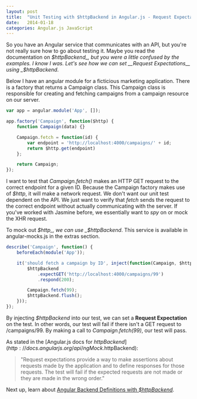 ```yaml
---
layout: post
title:  "Unit Testing with $httpBackend in Angular.js - Request Expectations"
date:   2014-01-18
categories: Angular.js JavaScript
---
```


So you have an Angular service that communicates with an API, but you're not really sure how to go about testing it. Maybe you read the documentation on _$httpBackend_, but you were a little confused by the examples. I know I was. Let's see how we can set __Request Expectations__ using _$httpBackend_.

Below I have an angular module for a ficticious marketing application. There is a factory that returns a Campaign class. This Campaign class is responsible for creating and fetching campaigns from a campaign resource on our server. 

```js
var app = angular.module('App', []);

app.factory('Campaign', function($http) {
	function Campaign(data) {}

	Campaign.fetch = function(id) {
		var endpoint = 'http://localhost:4000/campaigns/' + id;
		return $http.get(endpoint)
	};

	return Campaign;
});
```

I want to test that _Campaign.fetch()_ makes an HTTP GET request to the correct endpoint for a given ID. Because the Campaign factory makes use of _$http_, it will make a network request. We don't want our unit test dependent on the API. We just want to verify that _fetch_ sends the request to the correct endpoint without actually communicating with the server. If you've worked with Jasmine before, we essentially want to _spy_ on or mock the XHR request. 

To mock out _$http_, we can use _$httpBackend_. This service is available in angular-mocks.js in the extras section.

```js
describe('Campaign', function() {
	beforeEach(module('App'));

	it('should fetch a campaign by ID', inject(function(Campaign, $httpBackend) {
		$httpBackend
			.expectGET('http://localhost:4000/campaigns/99')
			.respond(200);

		Campaign.fetch(99);
		$httpBackend.flush();
	}));
});
```

By injecting _$httpBackend_ into our test, we can set a __Request Expectation__ on the test. In other words, our test will fail if there isn't a GET request to /campaigns/99. By making a call to _Campaign.fetch(99)_, our test will pass.

As stated in the [Angular.js docs for $httpBackend](http://docs.angularjs.org/api/ngMock.$httpBackend):

> "Request expectations provide a way to make assertions about requests made by the application and to define responses for those requests. The test will fail if the expected requests are not made or they are made in the wrong order."

Next up, learn about [Angular Backend Definitions with _$httpBackend_](http://localhost:4000/angular.js/javascript/2014/01/20/backend-definitions-with-httpBackend.html).